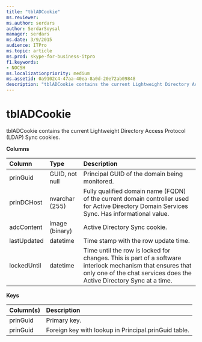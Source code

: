 ```yaml
---
title: "tblADCookie"
ms.reviewer: 
ms.author: serdars
author: SerdarSoysal
manager: serdars
ms.date: 3/9/2015
audience: ITPro
ms.topic: article
ms.prod: skype-for-business-itpro
f1.keywords:
- NOCSH
ms.localizationpriority: medium
ms.assetid: 0a9102c4-47aa-40ea-8a0d-20e72ab09848
description: "tblADCookie contains the current Lightweight Directory Access Protocol (LDAP) Sync cookies."
---
```


# tblADCookie
 
tblADCookie contains the current Lightweight Directory Access Protocol (LDAP) Sync cookies.
  
**Columns**

|**Column**|**Type**|**Description**|
|:-----|:-----|:-----|
|prinGuid  <br/> |GUID, not null  <br/> |Principal GUID of the domain being monitored.  <br/> |
|prinDCHost  <br/> |nvarchar (255)  <br/> |Fully qualified domain name (FQDN) of the current domain controller used for Active Directory Domain Services Sync. Has informational value.  <br/> |
|adcContent  <br/> |image (binary)  <br/> |Active Directory Sync cookie.  <br/> |
|lastUpdated  <br/> |datetime  <br/> |Time stamp with the row update time.  <br/> |
|lockedUntil  <br/> |datetime  <br/> |Time until the row is locked for changes. This is part of a software interlock mechanism that ensures that only one of the chat services does the Active Directory Sync at a time.  <br/> |
   
**Keys**

|**Column(s)**|**Description**|
|:-----|:-----|
|prinGuid  <br/> |Primary key.  <br/> |
|prinGuid  <br/> |Foreign key with lookup in Principal.prinGuid table.  <br/> |
   

